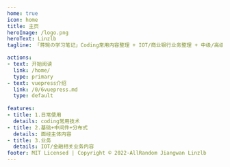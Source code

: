 ```yaml
---
home: true
icon: home
title: 主页
heroImage: /logo.png
heroText: Linzlb
tagline: 「蒋琬の学习笔记」Coding常用内容整理 + IOT/商业银行业务整理 + 中级/高级/资深/架构师面经整理!!!

actions:
- text: 开始阅读
  link: /home/
  type: primary
- text: vuepress介绍
  link: /0/6vuepress.md
  type: default
  
features:
- title: 1.日常使用
  details: coding常用技术
- title: 2.基础+中间件+分布式
  details: 面经主体内容
- title: 3.业务
  details: IOT/金融相关业务内容
footer: MIT Licensed | Copyright © 2022-AllRandom Jiangwan Linzlb
---
```

